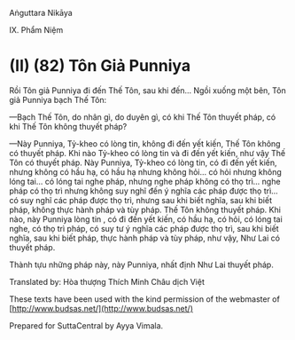  

Aṅguttara Nikāya

IX. Phẩm Niệm

# (II) (82) Tôn Giả Punniya

Rồi Tôn giả Punniya đi đến Thế Tôn, sau khi đến... Ngồi xuống một bên, Tôn giả Punniya bạch Thế Tôn:

—Bạch Thế Tôn, do nhân gì, do duyên gì, có khi Thế Tôn thuyết pháp, có khi Thế Tôn không thuyết pháp?

—Này Punniya, Tỷ-kheo có lòng tin, không đi đến yết kiến, Thế Tôn không có thuyết pháp. Khi nào Tỷ-kheo có lòng tin và đi đến yết kiến, như vậy Thế Tôn có thuyết pháp. Này Punniya, Tỷ-kheo có lòng tin, có đi đến yết kiến, nhưng không có hầu hạ, có hầu hạ nhưng không hỏi... có hỏi nhưng không lóng tai... có lóng tai nghe pháp, nhưng nghe pháp không có thọ trì... nghe pháp có thọ trì nhưng không suy nghĩ đến ý nghĩa các pháp được thọ trì... có suy nghĩ các pháp được thọ trì, nhưng sau khi biết nghĩa, sau khi biết pháp, không thực hành pháp và tùy pháp. Thế Tôn không thuyết pháp. Khi nào, này Punniya lòng tin , có đi đến yết kiến, có hầu hạ, có hỏi, có lóng tai nghe, có thọ trì pháp, có suy tư ý nghĩa các pháp được thọ trì, sau khi biết nghĩa, sau khi biết pháp, thực hành pháp và tùy pháp, như vậy, Như Lai có thuyết pháp.

Thành tựu những pháp này, này Punniya, nhất định Như Lai thuyết pháp.

Translated by: Hòa thượng Thích Minh Châu dịch Việt

These texts have been used with the kind permission of the webmaster of [http://www.budsas.net/](http://www.budsas.net/)

Prepared for SuttaCentral by Ayya Vimala.